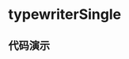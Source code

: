 <script setup>
  import TypewriterSingle from './Components/TypewriterSingle/index.vue'
</script>

# typewriterSingle

<ContainerBox title="介绍" noGap>
<template #desc>

比`CSS`打字机更细节一点
</template>
</ContainerBox>

## 代码演示

<ContainerBox>
<div class="demo-box">
<TypewriterSingle />
</div>

<CodeBox>
<template #codes>

```vue
<script setup lang="ts">
import { vTypewriterSingle } from "./typewriter-single";
</script>

<template>
  <div v-typewriter-single class="typewriter-single">单行打字机</div>
</template>

<style scoped>
.typewriter-single {
  font-size: 35px;
}
</style>
```

</template>
</CodeBox>

<CodeBox iskey>
<template #codes>

```ts
/**
 * v-typewriter-single
 * 单行打字机
 * 注：只能使用v-html填充内容，否则会使用上一次的文本
 */

import type { Directive, DirectiveBinding } from "vue";

interface ElType extends HTMLElement {
  /** 开始输出 */
  _startOutput: (el: ElType, v: DirectiveBinding<Params>) => void;
  /** 上一次打字内容 */
  _lastText: string;
}

interface Params {
  /** 频率 ms/字 */
  speed?: number;
  /** 延迟多少毫秒触发 */
  delay?: number;
  /** 打字结束后触发 */
  callback?: () => void;
}

const vTypewriterSingle: Directive<ElType, Params> = {
  mounted(el, binding) {
    el._startOutput = (el, binding) => {
      const { callback, speed = 150, delay = 750 } = binding.value || {};

      const say = el.innerHTML;
      el._lastText = el.innerHTML;
      el.innerHTML = "";
      function again() {
        /** 用于累加遍历字符串 */
        let num = 0;
        /** 用于输出在屏幕上 */
        let text = "";
        el.innerHTML = "";
        const timer = setInterval(() => {
          if (num >= say.length) {
            clearInterval(timer);
            callback && callback();
            return;
          }
          text += say[num];
          el.innerHTML = text;
          num++;
        }, speed);
      }
      setTimeout(() => {
        again();
      }, delay);
    };
    el._startOutput(el, binding);
  },

  updated(el, binding) {
    if (el._lastText === el.innerHTML) return;
    el._startOutput(el, binding);
  },
};

export { vTypewriterSingle };
```

</template>
</CodeBox>
</ContainerBox>
